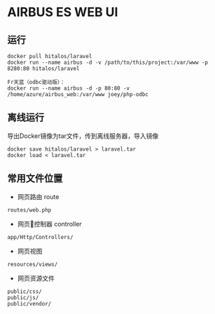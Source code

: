 # AIRBUS ES WEB UI

## 运行
```
docker pull hitalos/laravel
docker run --name airbus -d -v /path/to/this/project:/var/www -p 8280:80 hitalos/laravel

Fr天蓝（odbc驱动版）：
docker run --name airbus -d -p 80:80 -v /home/azure/airbus_web:/var/www joey/php-odbc
```

## 离线运行
导出Docker镜像为tar文件，传到离线服务器，导入镜像
```
docker save hitalos/laravel > laravel.tar
docker load < laravel.tar
```

## 常用文件位置
* 网页路由 route
```
routes/web.php
```

* 网页控制器 controller
```
app/Http/Controllers/
```

* 网页视图
```
resources/views/
```

* 网页资源文件
```
public/css/
public/js/
public/vendor/
```
